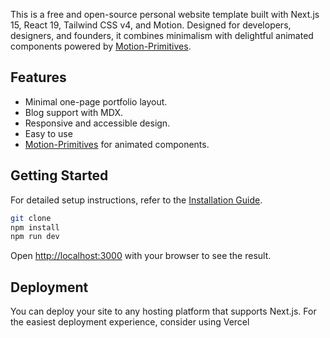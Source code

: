 This is a free and open-source personal website template built with Next.js 15, React 19, Tailwind CSS v4, and Motion. Designed for developers, designers, and founders, it combines minimalism with delightful animated components powered by [Motion-Primitives](https://motion-primitives.com).

## Features

- Minimal one-page portfolio layout.
- Blog support with MDX.
- Responsive and accessible design.
- Easy to use
- [Motion-Primitives](https://motion-primitives.com) for animated components.

## Getting Started

For detailed setup instructions, refer to the [Installation Guide](./INSTALLATION.md).

```bash
git clone
npm install
npm run dev
```

Open [http://localhost:3000](http://localhost:3000) with your browser to see the result.


## Deployment

You can deploy your site to any hosting platform that supports Next.js. For the easiest deployment experience, consider using Vercel
